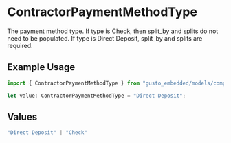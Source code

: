 # ContractorPaymentMethodType

The payment method type. If type is Check, then split_by and splits do not need to be populated. If type is Direct Deposit, split_by and splits are required.

## Example Usage

```typescript
import { ContractorPaymentMethodType } from "gusto_embedded/models/components";

let value: ContractorPaymentMethodType = "Direct Deposit";
```

## Values

```typescript
"Direct Deposit" | "Check"
```